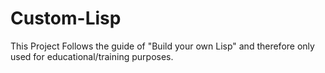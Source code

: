 # Custom-Lisp
This Project Follows the guide of "Build your own Lisp" and therefore only used for educational/training purposes.
